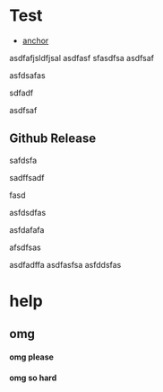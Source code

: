 # Test

- [anchor](#github-release)


asdfafjsldfjsal
asdfasf
sfasdfsa
asdfsaf

asfdsafas



sdfadf

asdfsaf


## Github Release <a id="github-release"></a>
safdsfa


sadffsadf

fasd

asfdsdfas


asfdafafa


afsdfsas




asdfadffa
asdfasfsa
asfddsfas








# help
## omg
#### omg please
#### omg so hard




